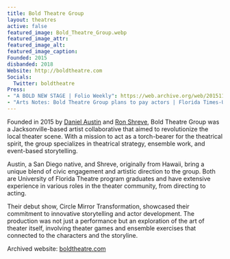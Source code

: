 ```yaml
---
title: Bold Theatre Group
layout: theatres
active: false
featured_image: Bold_Theatre_Group.webp
featured_image_attr:
featured_image_alt:
featured_image_caption:
Founded: 2015
disbanded: 2018
Website: http://boldtheatre.com
Socials:
  Twitter: boldtheatre
Press:
- "A BOLD NEW STAGE | Folio Weekly": https://web.archive.org/web/20151126133919/https://folioweekly.com/A-BOLD-NEW-STAGE,14113
- "Arts Notes: Bold Theatre Group plans to pay actors | Florida Times-Union": https://www.jacksonville.com/entertainment/arts/2015-07-16/story/arts-notes-bold-theatre-group-plans-pay-actors?page=1()
---
```

Founded in 2015 by [Daniel Austin](/people/daniel-austin) and [Ron Shreve](/people/ron-shreve), Bold Theatre Group was a Jacksonville-based artist collaborative that aimed to revolutionize the local theater scene. With a mission to act as a torch-bearer for the theatrical spirit, the group specializes in theatrical strategy, ensemble work, and event-based storytelling.

Austin, a San Diego native, and Shreve, originally from Hawaii, bring a unique blend of civic engagement and artistic direction to the group. Both are University of Florida Theatre program graduates and have extensive experience in various roles in the theater community, from directing to acting.

Their debut show, Circle Mirror Transformation, showcased their commitment to innovative storytelling and actor development. The production was not just a performance but an exploration of the art of theater itself, involving theater games and ensemble exercises that connected to the characters and the storyline.

Archived website: [boldtheatre.com](https://web.archive.org/web/20180312040411/http://boldtheatre.com/)